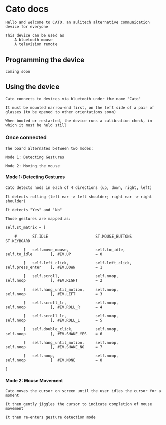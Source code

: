 # Cato docs

    Hello and welcome to CATO, an aulitech alternative communication device for everyone

    This device can be used as
        A bluetooth mouse
        A television remote

## Programming the device

    coming soon

## Using the device

    Cato connects to devices via bluetooth under the name "Cato"

    It must be mounted narrow-end first, on the left side of a pair of glasses (to be opened to other orientations soon)

    When booted or restarted, the device runs a calibration check, in which it must be held still

### Once connected

    The board alternates between two modes:

    Mode 1: Detecting Gestures

    Mode 2: Moving the mouse

#### Mode 1: Detecting Gestures

    Cato detects nods in each of 4 directions (up, down, right, left) 

    It detects rolling (left ear -> left shoulder; right ear -> right shoulder)

    It detects "Yes" and "No"

    Those gestures are mapped as:

    self.st_matrix = [

        #       ST.IDLE                     ST.MOUSE_BUTTONS            ST.KEYBOARD
        
            [   self.move_mouse,            self.to_idle,               self.to_idle        ], #EV.UP           = 0
            
            [   self.left_click,            self.left_click,            self.press_enter    ], #EV.DOWN         = 1
            
            [   self.scroll,                self.noop,                  self.noop           ], #EV.RIGHT        = 2
            
            [   self.hang_until_motion,     self.noop,                  self.noop           ], #EV.LEFT         = 3
            
            [   self.scroll_lr,             self.noop,                  self.noop           ], #EV.ROLL_R       = 4
            
            [   self.scroll_lr,             self.noop,                  self.noop           ], #EV.ROLL_L       = 5
            
            [   self.double_click,          self.noop,                  self.noop           ], #EV.SHAKE_YES    = 6
            
            [   self.hang_until_motion,     self.noop,                  self.noop           ], #EV.SHAKE_NO     = 7
            
            [   self.noop,                  self.noop,                  self.noop           ]  #EV.NONE         = 8
            
    ]

#### Mode 2: Mouse Movement

    Cato moves the cursor on screen until the user idles the cursor for a moment

    It then gently jiggles the cursor to indicate completion of mouse movement

    It then re-enters gesture detection mode